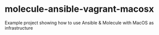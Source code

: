 # molecule-ansible-vagrant-macosx
Example project showing how to use Ansible &amp; Molecule with MacOS as infrastructure
